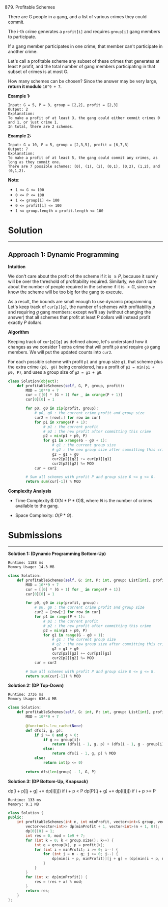 879. Profitable Schemes

There are G people in a gang, and a list of various crimes they could commit.

The i-th crime generates a `profit[i]` and requires `group[i]` gang members to participate.

If a gang member participates in one crime, that member can't participate in another crime.

Let's call a profitable scheme any subset of these crimes that generates at least `P` profit, and the total number of gang members participating in that subset of crimes is at most G.

How many schemes can be chosen?  Since the answer may be very large, **return it modulo** `10^9 + 7`.

 

**Example 1:**
```
Input: G = 5, P = 3, group = [2,2], profit = [2,3]
Output: 2
Explanation: 
To make a profit of at least 3, the gang could either commit crimes 0 and 1, or just crime 1.
In total, there are 2 schemes.
```

**Example 2:**
```
Input: G = 10, P = 5, group = [2,3,5], profit = [6,7,8]
Output: 7
Explanation: 
To make a profit of at least 5, the gang could commit any crimes, as long as they commit one.
There are 7 possible schemes: (0), (1), (2), (0,1), (0,2), (1,2), and (0,1,2).
```

**Note:**

* `1 <= G <= 100`
* `0 <= P <= 100`
* `1 <= group[i] <= 100`
* `0 <= profit[i] <= 100`
* `1 <= group.length = profit.length <= 100`

# Solution
---
## Approach 1: Dynamic Programming
**Intuition**

We don't care about the profit of the scheme if it is $\geq P$, because it surely will be over the threshold of profitability required. Similarly, we don't care about the number of people required in the scheme if it is $> G$, since we know the scheme will be too big for the gang to execute.

As a result, the bounds are small enough to use dynamic programming. Let's keep track of `cur[p][g]`, the number of schemes with profitability $p$ and requiring $g$ gang members: except we'll say (without changing the answer) that all schemes that profit at least $P$ dollars will instead profit exactly $P$ dollars.

**Algorithm**

Keeping track of `cur[p][g]` as defined above, let's understand how it changes as we consider 1 extra crime that will profit `p0` and require `g0` gang members. We will put the updated counts into `cur2`.

For each possible scheme with profit `p1` and group size `g1`, that scheme plus the extra crime `(p0, g0)` being considered, has a profit of `p2 = min(p1 + p0, P)`, and uses a group size of `g2 = g1 + g0`.

```python
class Solution(object):
    def profitableSchemes(self, G, P, group, profit):
        MOD = 10**9 + 7
        cur = [[0] * (G + 1) for _ in xrange(P + 1)]
        cur[0][0] = 1

        for p0, g0 in zip(profit, group):
            # p0, g0 : the current crime profit and group size
            cur2 = [row[:] for row in cur]
            for p1 in xrange(P + 1):
                # p1 : the current profit
                # p2 : the new profit after committing this crime
                p2 = min(p1 + p0, P)
                for g1 in xrange(G - g0 + 1):
                    # g1 : the current group size
                    # g2 : the new group size after committing this crime
                    g2 = g1 + g0
                    cur2[p2][g2] += cur[p1][g1]
                    cur2[p2][g2] %= MOD
            cur = cur2

        # Sum all schemes with profit P and group size 0 <= g <= G.
        return sum(cur[-1]) % MOD
```

**Complexity Analysis**

* Time Complexity:$ O(N * P * G)$, where $N$ is the number of crimes available to the gang.

* Space Complexity: $O(P * G)$.

# Submissions
---
**Solution 1: (Dynamic Programming Bottom-Up)**
```
Runtime: 1188 ms
Memory Usage: 14.3 MB
```
```python
class Solution:
    def profitableSchemes(self, G: int, P: int, group: List[int], profit: List[int]) -> int:
        MOD = 10**9 + 7
        cur = [[0] * (G + 1) for _ in range(P + 1)]
        cur[0][0] = 1

        for p0, g0 in zip(profit, group):
            # p0, g0 : the current crime profit and group size
            cur2 = [row[:] for row in cur]
            for p1 in range(P + 1):
                # p1 : the current profit
                # p2 : the new profit after committing this crime
                p2 = min(p1 + p0, P)
                for g1 in range(G - g0 + 1):
                    # g1 : the current group size
                    # g2 : the new group size after committing this crime
                    g2 = g1 + g0
                    cur2[p2][g2] += cur[p1][g1]
                    cur2[p2][g2] %= MOD
            cur = cur2

        # Sum all schemes with profit P and group size 0 <= g <= G.
        return sum(cur[-1]) % MOD
```

**Solution 2: (DP Top-Down)**
```
Runtime: 3736 ms
Memory Usage: 636.4 MB
```
```python
class Solution:
    def profitableSchemes(self, G: int, P: int, group: List[int], profit: List[int]) -> int:
        MOD = 10**9 + 7
        
        @functools.lru_cache(None)
        def dfs(i, g, p):
            if i >= 0 and g > 0:
                if g >= group[i]:
                    return (dfs(i - 1, g, p) + (dfs(i - 1, g - group[i], max(0, p - profit[i]))) ) % MOD
                else:
                    return dfs(i - 1, g, p) % MOD
            else:
                return int(p <= 0)
            
        return dfs(len(group) - 1, G, P) 
```

**Solution 3: (DP Bottom-Up, Knapsack)**

dp[i + p][j + g] += dp[i][j]) if i + p < P
dp[P][j + g] += dp[i][j]) if i + p >= P

```
Runtime: 133 ms
Memory: 9.1 MB
```
```c++
class Solution {
public:
    int profitableSchemes(int n, int minProfit, vector<int>& group, vector<int>& profit) {
        vector<vector<int>> dp(minProfit + 1, vector<int>(n + 1, 0));
        dp[0][0] = 1;
        int res = 0, mod = 1e9 + 7;
        for (int k = 0; k < group.size(); k++) {
            int g = group[k], p = profit[k];
            for (int i = minProfit; i >= 0; i--) {
                for (int j = n - g; j >= 0; j--) {
                    dp[min(i + p, minProfit)][j + g] = (dp[min(i + p, minProfit)][j + g] + dp[i][j]) % mod;
                }
            }
        }
        for (int x: dp[minProfit]) {
            res = (res + x) % mod;
        }
        return res;
    }
};
```
